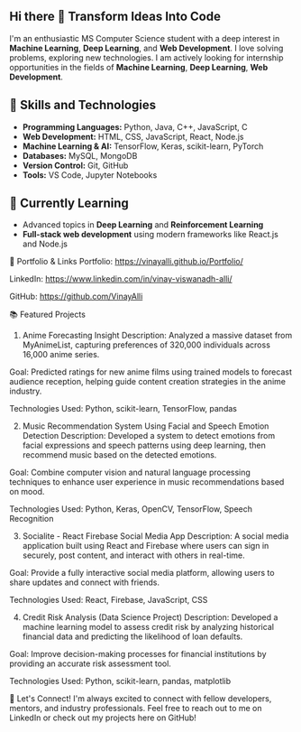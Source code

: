 ## Hi there 👋 Transform Ideas Into Code
I'm an enthusiastic MS Computer Science student with a deep interest in **Machine Learning**, **Deep Learning**, and **Web Development**. I love solving problems, exploring new technologies. I am actively looking for internship opportunities in the fields of **Machine Learning**, **Deep Learning**, **Web Development**.

## 🚀 Skills and Technologies
- **Programming Languages:** Python, Java, C++, JavaScript, C
- **Web Development:** HTML, CSS, JavaScript, React, Node.js
- **Machine Learning & AI:** TensorFlow, Keras, scikit-learn, PyTorch
- **Databases:** MySQL, MongoDB
- **Version Control:** Git, GitHub
- **Tools:** VS Code, Jupyter Notebooks

## 🌱 Currently Learning
- Advanced topics in **Deep Learning** and **Reinforcement Learning**
- **Full-stack web development** using modern frameworks like React.js and Node.js

🌟 Portfolio & Links
Portfolio: https://vinayalli.github.io/Portfolio/

LinkedIn: https://www.linkedin.com/in/vinay-viswanadh-alli/

GitHub: https://github.com/VinayAlli

📚 Featured Projects
1. Anime Forecasting Insight
Description:
Analyzed a massive dataset from MyAnimeList, capturing preferences of 320,000 individuals across 16,000 anime series.

Goal:
Predicted ratings for new anime films using trained models to forecast audience reception, helping guide content creation strategies in the anime industry.

Technologies Used: Python, scikit-learn, TensorFlow, pandas

2. Music Recommendation System Using Facial and Speech Emotion Detection
Description:
Developed a system to detect emotions from facial expressions and speech patterns using deep learning, then recommend music based on the detected emotions.

Goal:
Combine computer vision and natural language processing techniques to enhance user experience in music recommendations based on mood.

Technologies Used: Python, Keras, OpenCV, TensorFlow, Speech Recognition

3. Socialite - React Firebase Social Media App
Description:
A social media application built using React and Firebase where users can sign in securely, post content, and interact with others in real-time.

Goal:
Provide a fully interactive social media platform, allowing users to share updates and connect with friends.

Technologies Used: React, Firebase, JavaScript, CSS

4. Credit Risk Analysis (Data Science Project)
Description:
Developed a machine learning model to assess credit risk by analyzing historical financial data and predicting the likelihood of loan defaults.

Goal:
Improve decision-making processes for financial institutions by providing an accurate risk assessment tool.

Technologies Used: Python, scikit-learn, pandas, matplotlib

🤝 Let's Connect!
I'm always excited to connect with fellow developers, mentors, and industry professionals. Feel free to reach out to me on LinkedIn or check out my projects here on GitHub!
<!--
**VinayAlli/VinayAlli** is a ✨ _special_ ✨ repository because its `README.md` (this file) appears on your GitHub profile.

Here are some ideas to get you started:

- 🔭 I’m currently working on ...
- 🌱 I’m currently learning ...
- 👯 I’m looking to collaborate on ...
- 🤔 I’m looking for help with ...
- 💬 Ask me about ...
- 📫 How to reach me: ...
- 😄 Pronouns: ...
- ⚡ Fun fact: ...
-->
